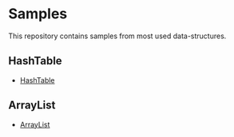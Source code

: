 # Samples

This repository contains samples from most used data-structures.


## HashTable

* [HashTable](app/hashtable/hashtable.go)

## ArrayList

* [ArrayList](app/arraylist/arraylist.go)
